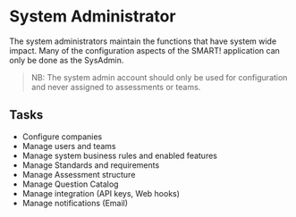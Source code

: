 # System Administrator

The system administrators maintain the functions that have system wide impact. Many of the configuration aspects of the SMART! application can only be done as the SysAdmin.

> NB: The system admin account should only be used for configuration and never assigned to assessments or teams. 

## Tasks
- Configure companies
- Manage users and teams
- Manage system business rules and enabled features
- Manage Standards and requirements
- Manage Assessment structure
- Manage Question Catalog
- Manage integration (API keys, Web hooks) 
- Manage notifications (Email)